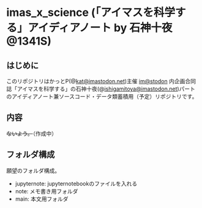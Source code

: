 # imas_x_science (「アイマスを科学する」アイディアノート by 石神十夜@1341S)

## はじめに

このリポジトリはかっとP(@kat@imastodon.net)主催 [im@stodon](https://www.imastodon.net/) 内企画合同誌「アイマスを科学する」の石神十夜(@ishigamitoya@imastodon.net)パートのアイディアノート兼ソースコード・データ類蓄積用（予定）リポジトリです。

## 内容

~~ないよう。~~（作成中）

## フォルダ構成

願望のフォルダ構成。

* jupyternote: jupyternotebookのファイルを入れる
* note: メモ書き用フォルダ
* main: 本文用フォルダ